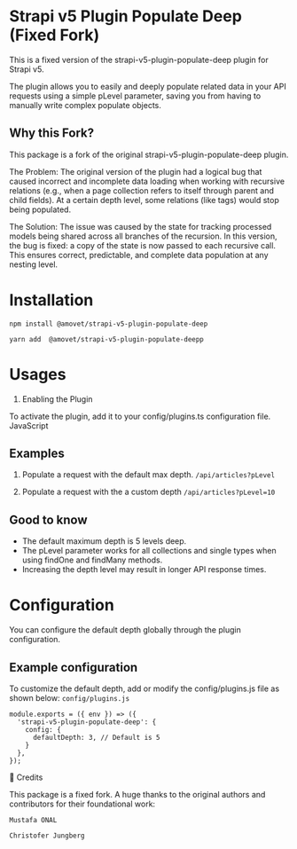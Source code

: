 # Strapi v5 Plugin Populate Deep (Fixed Fork)

This is a fixed version of the strapi-v5-plugin-populate-deep plugin for Strapi v5.

The plugin allows you to easily and deeply populate related data in your API requests using a simple pLevel parameter, saving you from having to manually write complex populate objects.

## Why this Fork?

This package is a fork of the original strapi-v5-plugin-populate-deep plugin.

The Problem:
The original version of the plugin had a logical bug that caused incorrect and incomplete data loading when working with recursive relations (e.g., when a page collection refers to itself through parent and child fields). At a certain depth level, some relations (like tags) would stop being populated.

The Solution:
The issue was caused by the state for tracking processed models being shared across all branches of the recursion. In this version, the bug is fixed: a copy of the state is now passed to each recursive call. This ensures correct, predictable, and complete data population at any nesting level.

# Installation

`npm install @amovet/strapi-v5-plugin-populate-deep`

`yarn add  @amovet/strapi-v5-plugin-populate-deepp`


# Usages

1. Enabling the Plugin

To activate the plugin, add it to your config/plugins.ts configuration file.
JavaScript

## Examples

1. Populate a request with the default max depth.
   `/api/articles?pLevel`

2. Populate a request with the a custom depth
   `/api/articles?pLevel=10`

## Good to know

- The default maximum depth is 5 levels deep.
- The pLevel parameter works for all collections and single types when using findOne and findMany methods.
- Increasing the depth level may result in longer API response times.

# Configuration

You can configure the default depth globally through the plugin configuration.

## Example configuration

To customize the default depth, add or modify the config/plugins.js file as shown below:
`config/plugins.js`

```
module.exports = ({ env }) => ({
  'strapi-v5-plugin-populate-deep': {
    config: {
      defaultDepth: 3, // Default is 5
    }
  },
});
```

🙏 Credits

This package is a fixed fork. A huge thanks to the original authors and contributors for their foundational work:

    Mustafa ONAL

    Christofer Jungberg

